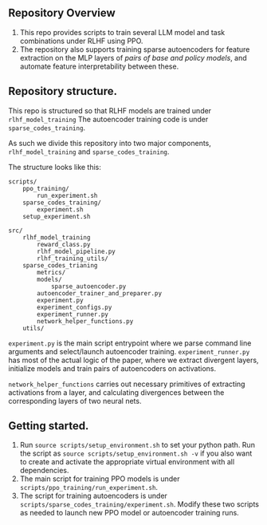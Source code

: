 ## Repository Overview
1. This repo provides scripts to train several LLM model and task combinations under RLHF using PPO.
2. The repository also supports training sparse autoencoders for feature extraction on the MLP layers of _pairs of base and policy models_, and automate feature interpretability between these.

## Repository structure.
This repo is structured so that RLHF models are trained under `rlhf_model_training`
The autoencoder training code is under `sparse_codes_training`.

As such we divide this repository into two major components, `rlhf_model_training` and `sparse_codes_training`.

The structure looks like this:

```
scripts/
    ppo_training/
        run_experiment.sh
    sparse_codes_training/
        experiment.sh
    setup_experiment.sh

src/
    rlhf_model_training
        reward_class.py
        rlhf_model_pipeline.py
        rlhf_training_utils/
    sparse_codes_trianing
        metrics/
        models/
            sparse_autoencoder.py
        autoencoder_trainer_and_preparer.py
        experiment.py
        experiment_configs.py
        experiment_runner.py
        network_helper_functions.py
    utils/
```

`experiment.py` is the main script entrypoint where we parse command line arguments and select/launch autoencoder training. `experiment_runner.py` has most of the actual logic of the paper, where we extract divergent layers, initialize models and train pairs of autoencoders on activations.

`network_helper_functions` carries out necessary primitives of extracting activations from a layer, and calculating divergences between the corresponding layers of two neural nets.


## Getting started.
1. Run `source scripts/setup_environment.sh` to set your python path. Run the script as `source scripts/setup_environment.sh -v` if you also want to create and activate the appropriate virtual environment with all dependencies.
2. The main script for training PPO models is under `scripts/ppo_training/run_experiment.sh`.
3. The script for training autoencoders is under `scripts/sparse_codes_training/experiment.sh`. Modify these two scripts as needed to launch new PPO model or autoencoder training runs.





